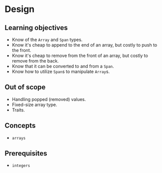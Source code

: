 # Design

## Learning objectives

- Know of the `Array` and `Span` types.
- Know it's cheap to append to the end of an array, but costly to push to the front.
- Know it's cheap to remove from the front of an array, but costly to remove from the back.
- Know that it can be converted to and from a `Span`.
- Know how to utilize `Span`s to manipulate `Array`s.

## Out of scope

- Handling popped (removed) values.
- Fixed-size array type.
- Traits.

## Concepts

- `arrays`

## Prerequisites

- `integers`
